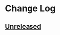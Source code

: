 # Change Log

## [Unreleased]

[Unreleased]: https://github.com/paurkedal/ocaml-bitpath/compare/v0.1.1...HEAD
